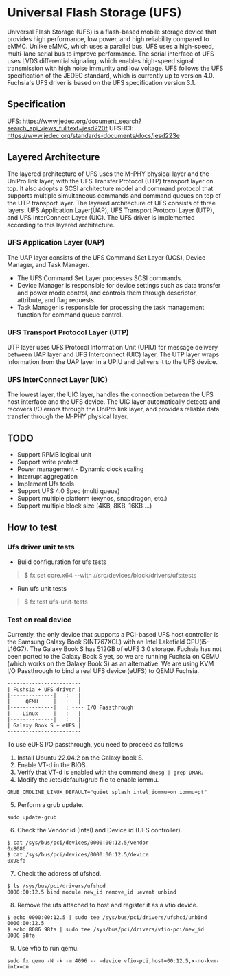 # Universal Flash Storage (UFS)
Universal Flash Storage (UFS) is a flash-based mobile storage device that provides high
performance, low power, and high reliability compared to eMMC. Unlike eMMC, which uses a parallel
bus, UFS uses a high-speed, multi-lane serial bus to improve performance. The serial interface of
UFS uses LVDS differential signaling, which enables high-speed signal transmission with high noise
immunity and low voltage.
UFS follows the UFS specification of the JEDEC standard, which is currently up to version 4.0.
Fuchsia's UFS driver is based on the UFS specification version 3.1.

## Specification
UFS: https://www.jedec.org/document_search?search_api_views_fulltext=jesd220f
UFSHCI: https://www.jedec.org/standards-documents/docs/jesd223e

## Layered Architecture
The layered architecture of UFS uses the M-PHY physical layer and the UniPro link layer, with
the UFS Transfer Protocol (UTP) transport layer on top. It also adopts a SCSI architecture model
and command protocol that supports multiple simultaneous commands and command queues on top of the
UTP transport layer. The layered architecture of UFS consists of three layers: UFS Application
Layer(UAP), UFS Transport Protocol Layer (UTP), and UFS InterConnect Layer (UIC). The UFS driver is
implemented according to this layered architecture.

### UFS Application Layer (UAP)
The UAP layer consists of the UFS Command Set Layer (UCS), Device Manager, and Task Manager.
- The UFS Command Set Layer processes SCSI commands.
- Device Manager is responsible for device settings such as data transfer and power mode control,
  and controls them through descriptor, attribute, and flag requests.
- Task Manager is responsible for processing the task management function for command queue control.

### UFS Transport Protocol Layer (UTP)
UTP layer uses UFS Protocol Information Unit (UPIU) for message delivery between UAP layer and UFS
Interconnect (UIC) layer. The UTP layer wraps information from the UAP layer in a UPIU and delivers
it to the UFS device.

### UFS InterConnect Layer (UIC)
The lowest layer, the UIC layer, handles the connection between the UFS host interface and the UFS
device. The UIC layer automatically detects and recovers I/O errors through the UniPro link layer,
and provides reliable data transfer through the M-PHY physical layer.

## TODO
* Support RPMB logical unit
* Support write protect
* Power management - Dynamic clock scaling
* Interrupt aggregation
* Implement Ufs tools
* Support UFS 4.0 Spec (multi queue)
* Support multiple platform (exynos, snapdragon, etc.)
* Support multiple block size (4KB, 8KB, 16KB ...)

## How to test

### Ufs driver unit tests
* Build configuration for ufs tests
> $ fx set core.x64 --with //src/devices/block/drivers/ufs:tests

* Run ufs unit tests
> $ fx test ufs-unit-tests

### Test on real device
Currently, the only device that supports a PCI-based UFS host controller is the Samsung Galaxy Book
S(NT767XCL) with an Intel Lakefield CPU(i5-L16G7). The Galaxy Book S has 512GB of eUFS 3.0 storage.
Fuchsia has not been ported to the Galaxy Book S yet, so we are running Fuchsia on QEMU (which works
on the Galaxy Book S) as an alternative. We are using KVM I/O Passthrough to bind a real UFS device
(eUFS) to QEMU Fuchsia.

```
------------------------
| Fushsia + UFS driver |
|--------------|   :   |
|     QEMU     |   :   |
|--------------|   : ---- I/O Passthrough
|    Linux     |   :   |
|--------------|   :   |
| Galaxy Book S + eUFS |
------------------------
```

To use eUFS I/O passthrough, you need to proceed as follows

1. Install Ubuntu 22.04.2 on the Galaxy book S.
2. Enable VT-d in the BIOS.
3. Verify that VT-d is enabled with the command `dmesg | grep DMAR`.
4. Modify the /etc/default/grub file to enable iommu.
```
GRUB_CMDLINE_LINUX_DEFAULT="quiet splash intel_iommu=on iommu=pt"
```
5. Perform a grub update.
```
sudo update-grub
```

6. Check the Vendor id (Intel) and Device id (UFS controller).
```
$ cat /sys/bus/pci/devices/0000:00:12.5/vendor
0x8086
$ cat /sys/bus/pci/devices/0000:00:12.5/device
0x98fa
```

7. Check the address of ufshcd.
```
$ ls /sys/bus/pci/drivers/ufshcd
0000:00:12.5 bind module new_id remove_id uevent unbind
```

8. Remove the ufs attached to host and register it as a vfio device.
```
$ echo 0000:00:12.5 | sudo tee /sys/bus/pci/drivers/ufshcd/unbind
0000:00:12.5
$ echo 8086 98fa | sudo tee /sys/bus/pci/drivers/vfio-pci/new_id
8086 98fa
```

9. Use vfio to run qemu.
```
sudo fx qemu -N -k -m 4096 -- -device vfio-pci,host=00:12.5,x-no-kvm-intx=on
```
